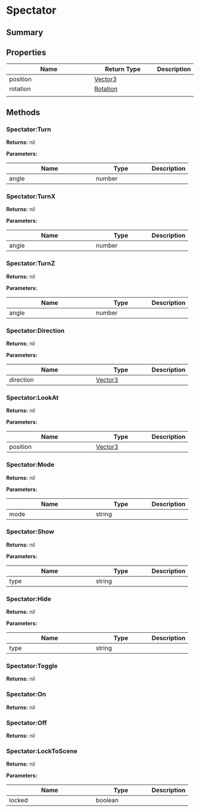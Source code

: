 
# Spectator

## Summary




## Properties

<table>
<thead><tr><th width="225">Name</th><th width="160">Return Type</th><th>Description</th></tr></thead>
<tbody>
<tr><td>position</td><td><a href="vector3.md">Vector3</a></td><td></td></tr>
<tr><td>rotation</td><td><a href="rotation.md">Rotation</a></td><td></td></tr>
<tr><td></td><td></td><td></td></tr></tbody></table>




## Methods


### Spectator:Turn



**Returns:** nil


**Parameters:**

<table data-full-width="false">
<thead><tr><th width="217">Name</th><th width="134">Type</th><th>Description</th></tr></thead>
<tbody><tr><td>angle</td><td>number</td><td></td></tr></tbody></table>






### Spectator:TurnX



**Returns:** nil


**Parameters:**

<table data-full-width="false">
<thead><tr><th width="217">Name</th><th width="134">Type</th><th>Description</th></tr></thead>
<tbody><tr><td>angle</td><td>number</td><td></td></tr></tbody></table>






### Spectator:TurnZ



**Returns:** nil


**Parameters:**

<table data-full-width="false">
<thead><tr><th width="217">Name</th><th width="134">Type</th><th>Description</th></tr></thead>
<tbody><tr><td>angle</td><td>number</td><td></td></tr></tbody></table>






### Spectator:Direction



**Returns:** nil


**Parameters:**

<table data-full-width="false">
<thead><tr><th width="217">Name</th><th width="134">Type</th><th>Description</th></tr></thead>
<tbody><tr><td>direction</td><td><a href="vector3.md">Vector3</a></td><td></td></tr></tbody></table>






### Spectator:LookAt



**Returns:** nil


**Parameters:**

<table data-full-width="false">
<thead><tr><th width="217">Name</th><th width="134">Type</th><th>Description</th></tr></thead>
<tbody><tr><td>position</td><td><a href="vector3.md">Vector3</a></td><td></td></tr></tbody></table>






### Spectator:Mode



**Returns:** nil


**Parameters:**

<table data-full-width="false">
<thead><tr><th width="217">Name</th><th width="134">Type</th><th>Description</th></tr></thead>
<tbody><tr><td>mode</td><td>string</td><td></td></tr></tbody></table>






### Spectator:Show



**Returns:** nil


**Parameters:**

<table data-full-width="false">
<thead><tr><th width="217">Name</th><th width="134">Type</th><th>Description</th></tr></thead>
<tbody><tr><td>type</td><td>string</td><td></td></tr></tbody></table>






### Spectator:Hide



**Returns:** nil


**Parameters:**

<table data-full-width="false">
<thead><tr><th width="217">Name</th><th width="134">Type</th><th>Description</th></tr></thead>
<tbody><tr><td>type</td><td>string</td><td></td></tr></tbody></table>






### Spectator:Toggle



**Returns:** nil






### Spectator:On



**Returns:** nil






### Spectator:Off



**Returns:** nil






### Spectator:LockToScene



**Returns:** nil


**Parameters:**

<table data-full-width="false">
<thead><tr><th width="217">Name</th><th width="134">Type</th><th>Description</th></tr></thead>
<tbody><tr><td>locked</td><td>boolean</td><td></td></tr></tbody></table>






